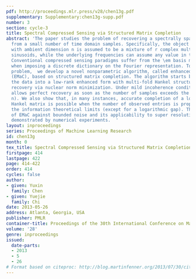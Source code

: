 ```yaml
---
pdf: http://proceedings.mlr.press/v28/chen13g.pdf
supplementary: Supplementary:chen13g-supp.pdf
number: 3
section: cycle-3
title: Spectral Compressed Sensing via Structured Matrix Completion
abstract: 'The paper studies the problem of recovering a spectrally sparse object
  from a small number of time domain samples. Specifically, the object of interest
  with ambient dimension n is assumed to be a mixture of r complex multi-dimensional
  sinusoids, while the underlying frequencies can assume any value in the unit disk.
  Conventional compressed sensing paradigms suffer from the \em basis mismatch issue
  when imposing a discrete dictionary on the Fourier representation. To address this
  problem,  we develop a novel nonparametric algorithm, called enhanced matrix completion
  (EMaC), based on structured matrix completion. The algorithm starts by converting
  the data into a low-rank enhanced form with multi-fold Hankel structure, then attempts
  recovery via nuclear norm minimization. Under mild incoherence conditions, EMaC
  allows perfect recovery as soon as the number of samples exceeds the order of \mathcalO(r\log^2
  n). We also show that, in many instances, accurate completion of a low-rank multi-fold
  Hankel matrix is possible when the number of observed entries is proportional to
  the information theoretical limits (except for a logarithmic gap). The robustness
  of EMaC against bounded noise and its applicability to super resolution are further
  demonstrated by numerical experiments.  '
layout: inproceedings
series: Proceedings of Machine Learning Research
id: chen13g
month: 0
tex_title: Spectral Compressed Sensing via Structured Matrix Completion
firstpage: 414
lastpage: 422
page: 414-422
order: 414
cycles: false
author:
- given: Yuxin
  family: Chen
- given: Yuejie
  family: Chi
date: 2013-05-26
address: Atlanta, Georgia, USA
publisher: PMLR
container-title: Proceedings of the 30th International Conference on Machine Learning
volume: '28'
genre: inproceedings
issued:
  date-parts:
  - 2013
  - 5
  - 26
# Format based on citeproc: http://blog.martinfenner.org/2013/07/30/citeproc-yaml-for-bibliographies/
---
```

